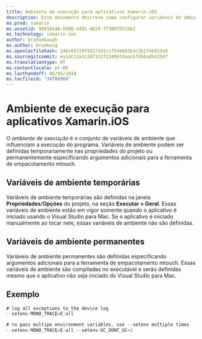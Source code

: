 ```yaml
---
title: Ambiente de execução para aplicativos Xamarin.iOS
description: Este documento descreve como configurar variáveis de ambiente temporárias e permanentes para um aplicativo Xamarin.iOS. As variáveis podem ser especificadas nas propriedades de um projeto ou como argumentos adicionais para a ferramenta de empacotamento mtouch.
ms.prod: xamarin
ms.assetid: 9801644A-89BB-4491-AD28-7F3B97D2CD62
ms.technology: xamarin-ios
author: bradumbaugh
ms.author: brumbaug
ms.openlocfilehash: 246c65729f9327dd1ccf549603b4c2b1feb023e8
ms.sourcegitcommit: ea1dc12a3c2d7322f234997daacbfdb6ad542507
ms.translationtype: HT
ms.contentlocale: pt-BR
ms.lasthandoff: 06/05/2018
ms.locfileid: "34784960"
---
```

# <a name="execution-environment-for-xamarinios-apps"></a>Ambiente de execução para aplicativos Xamarin.iOS

O *ambiente de execução* é o conjunto de variáveis de ambiente que influenciam a execução do programa. Variáveis de ambiente podem ser definidas temporariamente nas propriedades do projeto ou permanentemente especificando argumentos adicionais para a ferramenta de empacotamento mtouch.

## <a name="temporary-environment-variables"></a>Variáveis de ambiente temporárias

Variáveis de ambiente temporárias são definidas na janela **Propriedades**/**Opções** do projeto, na seção **Executar > Geral**. Essas variáveis de ambiente estão em vigor somente quando o aplicativo é iniciado usando o Visual Studio para Mac. Se o aplicativo é iniciado manualmente ao tocar nele, essas variáveis de ambiente não são definidas.

## <a name="permanent-environment-variables"></a>Variáveis de ambiente permanentes

Variáveis de ambiente permanentes são definidas especificando argumentos adicionais para a ferramenta de empacotamento mtouch. Essas variáveis de ambiente são compiladas no executável e serão definidas mesmo que o aplicativo não seja iniciado do Visual Studio para Mac.

## <a name="example"></a>Exemplo

```csharp
# log all exceptions to the device log
--setenv:MONO_TRACE=E:all

# to pass multipe environment variables, use --setenv multiple times
--setenv:MONO_TRACE=E:all --setenv:GC_DONT_GC=1
```

